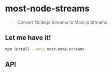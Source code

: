 # most-node-streams

> Convert Node.js Streams to Most.js Streams

<!-- Write a short summary about your library here -->

## Let me have it!
```sh
npm install --save most-node-streams
```

## API

<!-- Describe your API here -->
